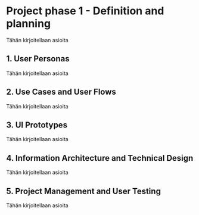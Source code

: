 # Project phase 1 - Definition and planning

Tähän kirjoitellaan asioita

## 1. User Personas

Tähän kirjoitellaan asioita

## 2. Use Cases and User Flows

Tähän kirjoitellaan asioita

## 3. UI Prototypes

Tähän kirjoitellaan asioita

## 4. Information Architecture and Technical Design

Tähän kirjoitellaan asioita

## 5. Project Management and User Testing

Tähän kirjoitellaan asioita

